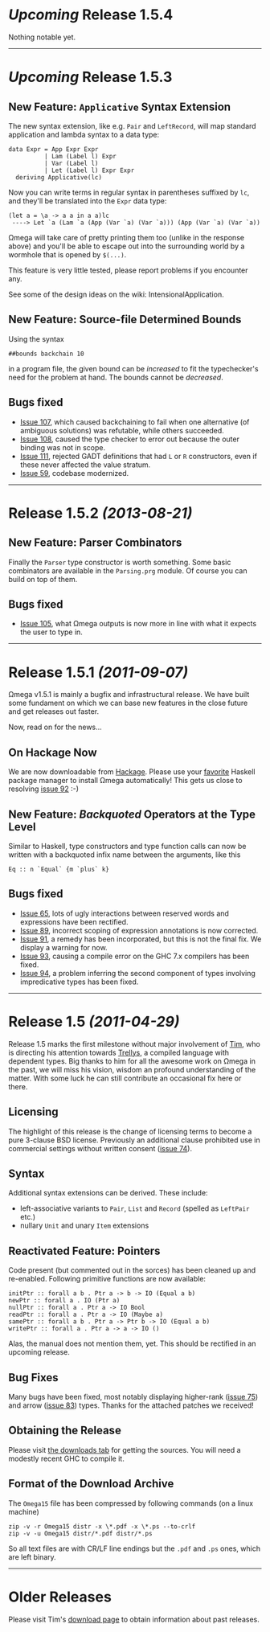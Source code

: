 # _Upcoming_ Release 1.5.4 #

Nothing notable yet.


---

# _Upcoming_ Release 1.5.3 #

## New Feature: `Applicative` Syntax Extension ##

The new syntax extension, like e.g. `Pair` and `LeftRecord`, will map standard application and lambda syntax to a data type:
```
data Expr = App Expr Expr
          | Lam (Label l) Expr
          | Var (Label l)
          | Let (Label l) Expr Expr
  deriving Applicative(lc)
```

Now you can write terms in regular syntax in parentheses suffixed by `lc`, and they'll be translated into the `Expr` data type:
```
(let a = \a -> a a in a a)lc
 ----> Let `a (Lam `a (App (Var `a) (Var `a))) (App (Var `a) (Var `a))
```

Ωmega will take care of pretty printing them too (unlike in the response above) and you'll be able to escape out into the surrounding world by a wormhole that is opened by `$(...)`.

This feature is very little tested, please report problems if you encounter any.

See some of the design ideas on the wiki: IntensionalApplication.

## New Feature: Source-file Determined Bounds ##

Using the syntax
```
##bounds backchain 10
```
in a program file, the given bound can be _increased_ to fit the typechecker's need for the problem at hand. The bounds cannot be _decreased_.

## Bugs fixed ##
  * [Issue 107](https://code.google.com/p/omega/issues/detail?id=107), which caused backchaining to fail when one alternative (of ambiguous solutions) was refutable, while others succeeded.
  * [Issue 108](https://code.google.com/p/omega/issues/detail?id=108), caused the type checker to error out because the outer binding was not in scope.
  * [Issue 111](https://code.google.com/p/omega/issues/detail?id=111), rejected GADT definitions that had `L` or `R` constructors, even if these never affected the value stratum.
  * [Issue 59](https://code.google.com/p/omega/issues/detail?id=59), codebase modernized.


---

# Release 1.5.2  _(2013-08-21)_ #

## New Feature: Parser Combinators ##

Finally the `Parser` type constructor is worth something. Some basic combinators are available in the `Parsing.prg` module. Of course you can build on top of them.

## Bugs fixed ##
  * [Issue 105](https://code.google.com/p/omega/issues/detail?id=105), what Ωmega outputs is now more in line with what it expects the user to type in.


---

# Release 1.5.1 _(2011-09-07)_ #

Ωmega v1.5.1 is mainly a bugfix and infrastructural release. We have built some fundament on which we can base new features in the close future and get releases out faster.

Now, read on for the news...

## On Hackage Now ##

We are now downloadable from [Hackage](http://hackage.haskell.org/package/omega-1.5.1).
Please use your [favorite](http://www.haskell.org/cabal/) Haskell package manager to install Ωmega automatically! This gets us close to resolving [issue 92](https://code.google.com/p/omega/issues/detail?id=92) :-)

## New Feature: _Backquoted_ Operators at the Type Level ##

Similar to Haskell, type constructors and type function calls can now be written with a backquoted  infix name between the arguments, like this
```
Eq :: n `Equal` {m `plus` k}
```

## Bugs fixed ##
  * [Issue 65](https://code.google.com/p/omega/issues/detail?id=65), lots of ugly interactions between reserved words and expressions have been rectified.
  * [Issue 89](https://code.google.com/p/omega/issues/detail?id=89), incorrect scoping of expression annotations is now corrected.
  * [Issue 91](https://code.google.com/p/omega/issues/detail?id=91), a remedy has been incorporated, but this is not the final fix. We display a warning for now.
  * [Issue 93](https://code.google.com/p/omega/issues/detail?id=93), causing a compile error on the GHC 7.x compilers has been fixed.
  * [Issue 94](https://code.google.com/p/omega/issues/detail?id=94), a problem inferring the second component of types involving impredicative types has been fixed.


---

# Release 1.5 _(2011-04-29)_ #

Release 1.5 marks the first milestone without major involvement of [Tim](http://code.google.com/u/@UBJVQVdRBxdNWwR9/), who is directing his attention towards [Trellys](http://code.google.com/p/trellys), a compiled language with dependent types. Big thanks to him for all the awesome work on Ωmega in the past, we will miss his vision, wisdom an profound understanding of the matter. With some luck he can still contribute an occasional fix here or there.

## Licensing ##
The highlight of this release is the change of licensing terms to become a pure 3-clause BSD license. Previously an additional clause prohibited use in commercial settings without written consent ([issue 74](https://code.google.com/p/omega/issues/detail?id=74)).

## Syntax ##
Additional syntax extensions can be derived. These include:
  * left-associative variants to `Pair`, `List` and `Record` (spelled as `LeftPair` etc.)
  * nullary `Unit` and unary `Item` extensions

## Reactivated Feature: Pointers ##

Code present (but commented out in the sorces) has been cleaned up and re-enabled. Following primitive functions are now available:
```
initPtr :: forall a b . Ptr a -> b -> IO (Equal a b)
newPtr :: forall a . IO (Ptr a)
nullPtr :: forall a . Ptr a -> IO Bool
readPtr :: forall a . Ptr a -> IO (Maybe a)
samePtr :: forall a b . Ptr a -> Ptr b -> IO (Equal a b)
writePtr :: forall a . Ptr a -> a -> IO ()
```

Alas, the manual does not mention them, yet. This should be rectified in an upcoming release.

## Bug Fixes ##
Many bugs have been fixed, most notably displaying higher-rank ([issue 75](https://code.google.com/p/omega/issues/detail?id=75)) and arrow ([issue 83](https://code.google.com/p/omega/issues/detail?id=83)) types. Thanks for the attached patches we received!

## Obtaining the Release ##
Please visit [the downloads tab](http://code.google.com/p/omega/downloads/list) for getting the sources. You will need a modestly recent GHC to compile it.

## Format of the Download Archive ##
The `Omega15` file has been compressed by following commands (on a linux machine)
```
zip -v -r Omega15 distr -x \*.pdf -x \*.ps --to-crlf
zip -v -u Omega15 distr/*.pdf distr/*.ps
```
So all text files are with CR/LF line endings but the `.pdf` and `.ps` ones, which are left binary.


---

# Older Releases #

Please visit Tim's [download page](http://web.cecs.pdx.edu/~sheard/Omega/index.html) to obtain information about past releases.
